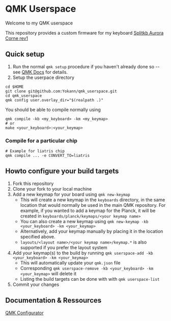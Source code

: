 # QMK Userspace

Welcome to my QMK userspace

This repository provides a custom firmware for my keyboard [Splitkb Aurora Corne rev1](https://github.com/splitkb/qmk_firmware/blob/elora/keyboards/splitkb/aurora/corne/readme.md)

## Quick setup

1. Run the normal `qmk setup` procedure if you haven't already done so -- see [QMK Docs](https://docs.qmk.fm/#/newbs) for details.
1. Setup the userpace directory
```
cd $HOME
git clone git@github.com:Yokann/qmk_userspace.git
cd qmk_userspace
qmk config user.overlay_dir="$(realpath .)"
```
You should be able to compile normally using 
```
qmk compile -kb <my_keyboard> -km <my_keymap>
# or 
make <your_keyboard>:<your_keymap>
```

### Compile for a particular chip
```
# Example for liatris chip
qmk compile ... -e CONVERT_TO=liatris 
```

## Howto configure your build targets

1. Fork this repository
1. Clone your fork to your local machine
1. Add a new keymap for your board using `qmk new-keymap`
    * This will create a new keymap in the `keyboards` directory, in the same location that would normally be used in the main QMK repository. For example, if you wanted to add a keymap for the Planck, it will be created in `keyboards/planck/keymaps/<your keymap name>`
    * You can also create a new keymap using `qmk new-keymap -kb <your_keyboard> -km <your_keymap>`
    * Alternatively, add your keymap manually by placing it in the location specified above.
    * `layouts/<layout name>/<your keymap name>/keymap.*` is also supported if you prefer the layout system
1. Add your keymap(s) to the build by running `qmk userspace-add -kb <your_keyboard> -km <your_keymap>`
    * This will automatically update your `qmk.json` file
    * Corresponding `qmk userspace-remove -kb <your_keyboard> -km <your_keymap>` will delete it
    * Listing the build targets can be done with with `qmk userspace-list`
1. Commit your changes

## Documentation & Ressources

[QMK Configurator](https://config.qmk.fm/#/splitkb/aurora/corne/rev1/LAYOUT_split_3x6_3)


